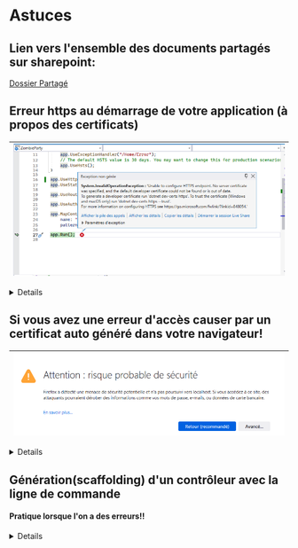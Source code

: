 # Astuces

## Lien vers l'ensemble des documents partagés sur sharepoint:
[Dossier Partagé](https://cegepedouardmontpetit.sharepoint.com/:f:/s/CMT420InformatiqueComitesCours-3W6/Eu0yqXk-z2ZFmRziNCBj9T8BUyor0JWmTTiUkuNPFe6dDQ?e=teepEP)

## Erreur https au démarrage de votre application (à propos des certificats)

|![image](/autres/MicrosoftTeams-image.png)|
|-|

<details>
Il faut premièrement ouvrir la console de package NuGet:

|![image](/autres/consoleGestionnaireDePackage.png)|
|-|

Ensuite il faut exécuter les commandes suivantes:

![image](/autres/commandesDotnetDevcerts.png)

</details>

## Si vous avez une erreur d'accès causer par un certificat auto généré dans votre navigateur!

|![image](/autres/RisqueCertificat.png)|
|-|

<details>

Il y a un problème avec les certificats auto généré. Si vous avez un problème de certificat non sécure en localhost avec votre navigateur, vous pouvez permettre les certificats invalides.

- Dans **chrome** ou **edge**, tapez simplement: **thisisunsafe**
:::warning
Il faut le taper d'un seul mot alors que vous avez le focus sur le navigateur, c'est normal que le texte ne s'écive pas nulle pars
:::
- Dans **chrome** Utiliser cette ligne  : **chrome://flags/#allow-insecure-localhost** et mettre Allow invalid certificates for resources loaded from localhost (ça devrait être la première option) à **enable** et redémarrer Chrome.
- Sur Edge, il y a **edge://flags** qui permet de gérer les options également. Dans tout les cas, il faut trouver l'option (**"Allow invalid certificates"**), vous pouvez faire une recherche.

Voici comment changer de navigateur utilisé par Visual Studio:

![image](/autres/selectionNavigateurVisualStudio.png)

</details>

## Génération(scaffolding) d'un contrôleur avec la ligne de commande 
#### Pratique lorsque l'on a des erreurs!!

<details>

Vous pouvez prendre le temps de lire les [notes de cours](https://cegepedouardmontpetit-my.sharepoint.com/:p:/r/personal/valerie_turgeon_cegepmontpetit_ca/Documents/Site_3W6_Partage/08.1%20VuesControleurs%20autogeneres/S08.1_Generer%20les%20vues%20avec%20console.pptx?d=w25f7099d17b8472baf531cde3223753d&csf=1&web=1&e=XYQLa7) ou alors suivre les directives suivantes


Pour générer le contrôleur et les vues d'un modèle (ou ViewModel), voici la commande si ça ne fonctionne pas avec l'interface graphique :

```
dotnet aspnet-codegenerator controller -m NOM_COMPLET_DU_MODEL_AVEC_NAMESPACE -dc NOM_COMPLET_DU_CONTEXT_AVEC_NAMESPACE -scripts -udl -outDir Controllers -name NOM_DU_CONTROLEUR -async -actions
```

Il faut biensûr remplacer **NOM_COMPLET_DU_MODEL_AVEC_NAMESPACE**, **NOM_COMPLET_DU_CONTEXT_AVEC_NAMESPACE** et **NOM_DU_CONTROLEUR**

Voici des exemples de valeurs :

| Variable | Valeur | 
| :--- | :--- |
| NOM_COMPLET_DU_MODEL_AVEC_NAMESPACE | PresseMots_Web.Models.User |
| NOM_COMPLET_DU_CONTEXT_AVEC_NAMESPACE | PresseMots_Web.Models.Data.PresseMotsDbContext |
| NOM_DU_CONTROLEUR | UsersController |

On aurait donc ceci avec notre exemple :

```
dotnet aspnet-codegenerator controller -m PresseMots_Web.Models.User -dc PresseMots_Web.Models.Data.PresseMotsDbContext -scripts -udl -outDir Controllers -name UsersController -async -actions
```

Si vous avez une erreur comme quoi la commande n'est pas trouvée, vous devez installer l'outil (déjà installé sur les postes du CEGEP)

```
dotnet tool install --global dotnet-aspnet-codegenerator --version 6.0.13
```

Pour rouler la commande:

![image](/autres/menuTerminal.png)

![image](/autres/terminal.png)

:::warning

Cette commande doit être effectué dans la console de VisualStudio et il faut s'assurer de faire un cd NOM_DU_PROJET (PresseMots_Web dans l'exemple) avant de rouler la commande.

:::

</details>


